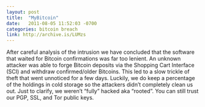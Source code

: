 ```yaml
---
layout: post
title:  "MyBitcoin"
date:   2011-08-05 11:52:03 -0700
categories: bitcoin breach
link: http://archive.is/LUMzs
---
```

After careful analysis of the intrusion we have concluded that the software that waited for Bitcoin confirmations was far too lenient. An unknown attacker was able to forge Bitcoin deposits via the Shopping Cart Interface (SCI) and withdraw confirmed/older Bitcoins. This led to a slow trickle of theft that went unnoticed for a few days. Luckily, we do keep a percentage of the holdings in cold storage so the attackers didn’t completely clean us out. Just to clarify, we weren’t “fully” hacked aka “rooted”. You can still trust our PGP, SSL, and Tor public keys.
